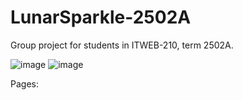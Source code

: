 # LunarSparkle-2502A
Group project for students in ITWEB-210, term 2502A.

![image](https://github.com/PatrickFrankAIU/LunarSpikeJewelry/assets/134087916/c4a56c14-c370-4d26-8adc-062eaefdc058)
![image](https://github.com/PatrickFrankAIU/LunarSparkleJewelry/assets/134087916/271b5d63-d10c-4dfa-bf5b-5afa011765c6)

Pages:
